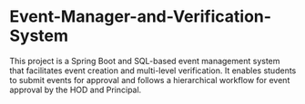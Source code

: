# Event-Manager-and-Verification-System
This project is a Spring Boot and SQL-based event management system that facilitates event creation and multi-level verification. It enables students to submit events for approval and follows a hierarchical workflow for event approval by the HOD and Principal.

